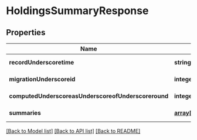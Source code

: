 # HoldingsSummaryResponse

## Properties
Name | Type | Description | Notes
------------ | ------------- | ------------- | -------------
**recordUnderscoretime** | **string** |  | [default to null]
**migrationUnderscoreid** | **integer** |  | [default to null]
**computedUnderscoreasUnderscoreofUnderscoreround** | **integer** |  | [default to null]
**summaries** | [**array[HoldingsSummary]**](HoldingsSummary.md) |  | [default to null]

[[Back to Model list]](../README.md#documentation-for-models) [[Back to API list]](../README.md#documentation-for-api-endpoints) [[Back to README]](../README.md)


